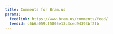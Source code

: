 ```yaml
---
title: Comments for Bram.us
params:
  feedlink: https://www.bram.us/comments/feed/
  feedid: c6b6a059cf5805e13c3ced94393bf2fb
---
```

